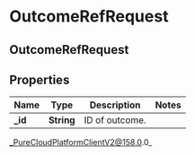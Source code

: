 # OutcomeRefRequest

## OutcomeRefRequest

## Properties

|Name | Type | Description | Notes|
|------------ | ------------- | ------------- | -------------|
| **_id** | **String** | ID of outcome. | |



_PureCloudPlatformClientV2@158.0.0_
